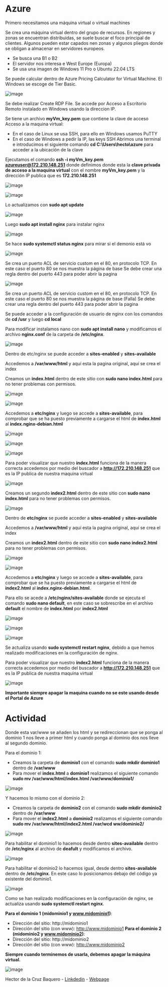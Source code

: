 # Azure

Primero necesitamos una máquina virtual o virtual machines

Se crea una máquina virtual dentro del grupo de recursos. En regiones y zonas se encuentran distribuidas, se suele buscar el foco principal de clientes. Algunos pueden estar capados nen zonas y algunos pliegos donde se obligan a almacenar en servidores europeos.

 - Se busca una B1 o B2
 - El servidor nos interesa e West Europe (Europa)
 - Se usa una imagen de Windows 11 Pro o Ubuntu 22.04 LTS

Se puede calcular dentro de Azure Pricing Calculator for Virtual Machine. El Windows se escoge de Tier Basic.

![image](https://github.com/HectorCRZBQ/azure/assets/148070442/d5fc1a09-58dd-494c-b798-ab21e6c1e440)

Se debe realizar Create RDP File. Se accede por Acceso a Escritorio Remoto instalado en Windows usando la direccion IP.

Se tiene un archivo **myVm_key.pem** que contiene la clave de acceso
Acceso a la maquina virtual:
-	En el caso de Linux se usa SSH, para ello en Windows usamos PuTTY
-	En el caso de Windows a pedir la IP, las keys SSH
Abrimos una terminal e introducimos el siguiente comando **cd C:\Users\hecto\azure** para
acceder a la ubicación de la clave

Ejecutamos el comando **ssh -i myVm_key.pem azureuser@172.210.148.251** donde definimos donde esta la **clave privada de acceso a la maquina virtual** con el nombre **myVm_key.pem** y la dirección IP publica que es **172.210.148.251**

![image](https://github.com/HectorCRZBQ/azure/assets/148070442/a4b4eeae-4cb1-4a46-9288-c95fcd02ce93)

![image](https://github.com/HectorCRZBQ/azure/assets/148070442/2cda2d25-c2f6-4165-be8b-3ea428a43b09)
 
Lo actualizamos con **sudo apt update**

![image](https://github.com/HectorCRZBQ/azure/assets/148070442/d6337c22-e38c-4ceb-84d4-822f60db59a9)
 
Luego **sudo apt install nginx** para instalar nginx

![image](https://github.com/HectorCRZBQ/azure/assets/148070442/ae6e8d9b-4c1a-4c59-acb3-18869fb6d90c)
 
Se hace **sudo systemctl status nginx** para mirar si el demonio está vo

![image](https://github.com/HectorCRZBQ/azure/assets/148070442/e4b75872-3e4c-46cd-860d-0acfe4f9e851)
 
Se crea un puerto ACL de servicio custom en el 80, en protocolo TCP.
En este caso el puerto 80 se nos muestra la página de base
Se debe crear una regla dentro del puerto 443 para poder abrir la pagina

![image](https://github.com/HectorCRZBQ/azure/assets/148070442/4861be2c-f198-4719-880c-481c97e19310)

Se crea un puerto ACL de servicio custom en el 80, en protocolo TCP.
En este caso el puerto 80 se nos muestra la página de base
(Falla) Se debe crear una regla dentro del puerto 443 para poder abrir la pagina
 

Se puede acceder a la configuración de usuario de nginx con los comandos de **cd /usr** y luego **cd local**

Para modificar instalamos nano con **sudo apt install nano** y modificamos el archivo **nginx.conf** de la carpeta de **/etc/nginx**.

![image](https://github.com/HectorCRZBQ/azure/assets/148070442/8b6d47a5-5a14-44e0-be37-5463fe7f1ac7)

Dentro de etc/nginx se puede acceder a **sites-enabled** y **sites-available**

Accedemos a **/var/www/html** y aquí esta la pagina original, aquí se crea el index

Creamos un **index.html** dentro de este sitio con **sudo nano index.html** para no tener problemas con permisos.

![image](https://github.com/HectorCRZBQ/azure/assets/148070442/88b28ad5-e340-44f1-a6b0-596621441c55)

![image](https://github.com/HectorCRZBQ/azure/assets/148070442/96b3a971-e26e-44b3-b267-344f629ac800)
 
Accedemos a **etc/nginx** y luego se accede a **sites-available**, para comprobar que se ha puesto previamente a cargarse el html de **index.html** al **index.nginx-debian.html**
  
![image](https://github.com/HectorCRZBQ/azure/assets/148070442/96585a3b-f54f-4714-9edf-0465d3781b19)

![image](https://github.com/HectorCRZBQ/azure/assets/148070442/ab960aa8-edd7-4bf0-913f-e59697396700)

![image](https://github.com/HectorCRZBQ/azure/assets/148070442/6fb57cb5-5e4d-48f6-95b7-dcb802471f71)
 
Para poder visualizar que nuestro **index.html** funciona de la manera correcta accedemos por medio del buscador a **http://172.210.148.251** que es la IP publica de nuestra maquina virtual

![image](https://github.com/HectorCRZBQ/azure/assets/148070442/056a2706-b65f-4282-8ec4-a08743fd87ba)

Creamos un segundo **index2.html** dentro de este sitio con **sudo nano index.html** para no tener problemas con permisos.

![image](https://github.com/HectorCRZBQ/azure/assets/148070442/6cbdf879-88c8-4bc1-857f-b1c590dc538e)
 
Dentro de **etc/nginx** se puede acceder a **sites-enabled** y **sites-available**

Accedemos a **/var/www/html** y aquí esta la pagina original, aquí se crea el index

Creamos un **index2.html** dentro de este sitio con **sudo nano index2.html** para no tener problemas con permisos.

![image](https://github.com/HectorCRZBQ/azure/assets/148070442/37c70b01-3fc6-47dd-a269-ac7628e29f14)

![image](https://github.com/HectorCRZBQ/azure/assets/148070442/078923b7-065a-466e-898a-55009f37ddb6)
 
Accedemos a **etc/nginx** y luego se accede a **sites-available**, para comprobar que se ha puesto previamente a cargarse el html de **index2.html** al **index.nginx-debian.html**.

Para ello se acede a **/etc/nginx/sites-available** donde se ejecuta el comando **sudo nano default**, en este caso se sobrescribe en el archivo **default** el nombre de **index.html** por **index2.html**
 
![image](https://github.com/HectorCRZBQ/azure/assets/148070442/c633707e-ca7a-4e55-b741-6dd7c197683b)

![image](https://github.com/HectorCRZBQ/azure/assets/148070442/7afad7f9-f88a-4129-85cf-bd3f8ef2ceef)

![image](https://github.com/HectorCRZBQ/azure/assets/148070442/c92b0166-91d2-4617-85cc-3044199747b2)

Se actualiza usando **sudo systemctl restart nginx**, debido a que hemos realizado modificaciones en la configuración de nginx.

Para poder visualizar que nuestro **index2.html** funciona de la manera correcta accedemos por medio del buscador a **http://172.210.148.251** que es la IP publica de nuestra maquina virtual

![image](https://github.com/HectorCRZBQ/azure/assets/148070442/253f0e8e-b6c4-4406-9940-cc585fa0a93e)

**Importante siempre apagar la maquina cuando no se este usando desde el Portal de Azure** 

# Actividad

Donde esta var/www se añaden los html y se redireccionan que se ponga al dominio 1 nos lleve a primer html y cuando ponga al dominio dos nos lleve al segundo dominio.

Para el dominio 1: 
-	Creamos la carpeta de **dominio1** con el comando **sudo mkdir dominio1** dentro de **/var/www**
-	Para mover el **index.html** a **dominio1** realizamos el siguiente comando **sudo mv /var/www/html/index.html /var/www/dominio1/**

![image](https://github.com/HectorCRZBQ/azure/assets/148070442/f0fce505-e7b6-4bf9-8bcc-8f14e16702ec)
 
Y hacemos lo mismo con el dominio 2:
-	Creamos la carpeta de **dominio2** con el comando **sudo mkdir dominio2** dentro de **/var/www**
-	Para mover el **index2.html** a **dominio2** realizamos el siguiente comando **sudo mv /var/www/html/index2.html /var/wcd ww/dominio2/**

![image](https://github.com/HectorCRZBQ/azure/assets/148070442/986706a4-55aa-4666-bdd1-4ed571bcd5fa)

Para habilitar el dominio1 lo hacemos desde dentro **sites-available** dentro de **/etc/nginx** al archivo de **deafult** y modificamos el archivo.

![image](https://github.com/HectorCRZBQ/azure/assets/148070442/e1faff13-2b3d-4c0d-bc17-ddf234333b5e)

Para habilitar el dominio2 lo hacemos igual, desde dentro **sites-available** dentro de **/etc/nginx**.
En este caso lo posicionamos debajo del código ya existente del dominio1.

![image](https://github.com/HectorCRZBQ/azure/assets/148070442/b722fbbf-60e0-44d7-a4d6-d934fdfcaa5b)
 
Como se han realizado modificaciones en la configuración de nginx, se actualiza usando **sudo systemctl restart nginx**.

**Para el dominio 1 (midominio1 y www.midominio1)**:
-	Dirección del sitio: http://midominio1
-	Dirección del sitio (con www): http://www.midominio1
**Para el dominio 2 (midominio2 y www.midominio2)**:
-	Dirección del sitio: http://midominio2
-	Dirección del sitio (con www): http://www.midominio2


**Siempre cuando terminemos de usarla, debemos apagar la máquina virtual.**

![image](https://github.com/HectorCRZBQ/azure/assets/148070442/94495bb6-239c-4efb-b5bb-3f0f2dbfcb7e)

Hector de la Cruz Baquero - [Linkdedin](https://www.linkedin.com/in/h%C3%A9ctor-de-la-cruz-baquero-ba193429b/) - [Webpage](https://hectorcrzbq.github.io/)
